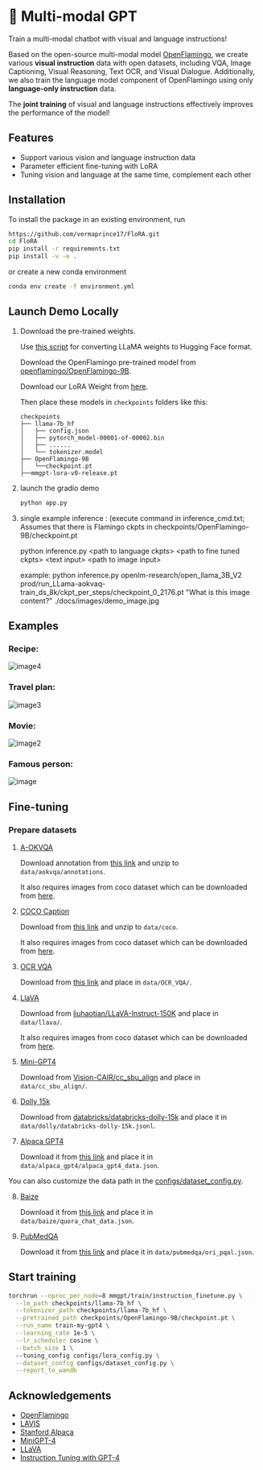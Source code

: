 # 🤖 Multi-modal GPT

Train a multi-modal chatbot with visual and language instructions!

Based on the open-source multi-modal model [OpenFlamingo](https://github.com/mlfoundations/open_flamingo), we create various **visual instruction** data with open datasets, including VQA, Image Captioning, Visual Reasoning, Text OCR, and Visual Dialogue. Additionally, we also train the language model component of OpenFlamingo using only **language-only instruction** data.

The **joint training** of visual and language instructions effectively improves the performance of the model!

## Features

- Support various vision and language instruction data
- Parameter efficient fine-tuning with LoRA
- Tuning vision and language at the same time, complement each other


## Installation

To install the package in an existing environment, run

```bash
https://github.com/vermaprince17/FloRA.git
cd FloRA
pip install -r requirements.txt
pip install -v -e .
```

or create a new conda environment

```bash
conda env create -f environment.yml
```


## Launch Demo Locally

1. Download the pre-trained weights.

    Use [this script](https://github.com/huggingface/transformers/blob/main/src/transformers/models/llama/convert_llama_weights_to_hf.py) for converting LLaMA weights to Hugging Face format.

    Download the OpenFlamingo pre-trained model from [openflamingo/OpenFlamingo-9B](https://huggingface.co/openflamingo/OpenFlamingo-9B).

    Download our LoRA Weight from [here](https://download.openmmlab.com/mmgpt/v0/mmgpt-lora-v0-release.pt).

    Then place these models in `checkpoints` folders like this:

    ```
    checkpoints
    ├── llama-7b_hf
    │   ├── config.json
    │   ├── pytorch_model-00001-of-00002.bin
    │   ├── ......
    │   └── tokenizer.model
    ├── OpenFlamingo-9B
    │   └──checkpoint.pt
    ├──mmgpt-lora-v0-release.pt

2. launch the gradio demo

    ```bash
    python app.py
    ```
3. single example inference : (execute command in inference_cmd.txt; Assumes that there is Flamingo ckpts in checkpoints/OpenFlamingo-9B/checkpoint.pt

   python inference.py \<path to language ckpts\> \<path to fine tuned ckpts\> \<text input\> \<path to image input\> 

   example: python inference.py openlm-research/open_llama_3B_V2 prod/run_LLama-aokvaq-train_ds_8k/ckpt_per_steps/checkpoint_0_2176.pt \"What is this image content?\" ./docs/images/demo_image.jpg

## Examples

### Recipe:
![image4](https://user-images.githubusercontent.com/12907710/234554562-8f3be88f-d563-47ba-97d9-ade8d47c46b0.png)

### Travel plan:
![image3](https://user-images.githubusercontent.com/12907710/234523464-80c4e3f0-f99f-4498-96ef-dc43ef89c64b.png)

### Movie:
![image2](https://user-images.githubusercontent.com/12907710/234523468-e11905a6-491f-4b87-934f-90da7d14d1c3.png)

### Famous person:
![image](https://user-images.githubusercontent.com/12907710/234523475-fd91f979-a344-4228-813f-6b55a1bc250f.png)


## Fine-tuning

### Prepare datasets

1. [A-OKVQA](https://allenai.org/project/a-okvqa/home)

    Download annotation from [this link](https://prior-datasets.s3.us-east-2.amazonaws.com/aokvqa/aokvqa_v1p0.tar.gz) and unzip to `data/aokvqa/annotations`.

    It also requires images from coco dataset which can be downloaded from [here](https://cocodataset.org/#home). 

2. [COCO Caption](https://cs.stanford.edu/people/karpathy/deepimagesent/)

    Download from [this link](https://cs.stanford.edu/people/karpathy/deepimagesent/coco.zip) and unzip to `data/coco`.

    It also requires images from coco dataset which can be downloaded from [here](https://cocodataset.org/#home).

3. [OCR VQA](https://ocr-vqa.github.io/)

    Download from [this link](https://drive.google.com/drive/folders/1_GYPY5UkUy7HIcR0zq3ZCFgeZN7BAfm_?usp=sharing) and place in `data/OCR_VQA/`.

4. [LlaVA](https://llava-vl.github.io/)

    Download from [liuhaotian/LLaVA-Instruct-150K](https://huggingface.co/datasets/liuhaotian/LLaVA-Instruct-150K) and place in `data/llava/`.

    It also requires images from coco dataset which can be downloaded from [here](https://cocodataset.org/#home).

5. [Mini-GPT4](https://minigpt-4.github.io/)

    Download from [Vision-CAIR/cc_sbu_align](https://huggingface.co/datasets/Vision-CAIR/cc_sbu_align) and place in `data/cc_sbu_align/`.

6. [Dolly 15k](https://www.databricks.com/blog/2023/03/24/hello-dolly-democratizing-magic-chatgpt-open-models.html)

    Download from [databricks/databricks-dolly-15k](https://huggingface.co/datasets/databricks/databricks-dolly-15k) and place it in `data/dolly/databricks-dolly-15k.jsonl`.

7. [Alpaca GPT4](https://github.com/Instruction-Tuning-with-GPT-4/GPT-4-LLM)

    Download it from [this link](https://github.com/Instruction-Tuning-with-GPT-4/GPT-4-LLM/raw/main/data/alpaca_gpt4_data.json) and place it in `data/alpaca_gpt4/alpaca_gpt4_data.json`.

You can also customize the data path in the [configs/dataset_config.py](configs/dataset_config.py).

8. [Baize](https://github.com/project-baize/baize-chatbot)

    Download it from [this link](https://github.com/project-baize/baize-chatbot/blob/main/data/quora_chat_data.json) and place it in `data/baize/quora_chat_data.json`.

9. [PubMedQA](https://github.com/pubmedqa/pubmedqa) 
    
    Download it from [this link](https://raw.githubusercontent.com/pubmedqa/pubmedqa/master/data/ori_pqal.json) and place it in `data/pubmedqa/ori_pqal.json`.


## Start training

```bash
torchrun --nproc_per_node=8 mmgpt/train/instruction_finetune.py \
  --lm_path checkpoints/llama-7b_hf \
  --tokenizer_path checkpoints/llama-7b_hf \
  --pretrained_path checkpoints/OpenFlamingo-9B/checkpoint.pt \
  --run_name train-my-gpt4 \
  --learning_rate 1e-5 \
  --lr_scheduler cosine \
  --batch_size 1 \ 
  --tuning_config configs/lora_config.py \
  --dataset_config configs/dataset_config.py \
  --report_to_wandb
```


## Acknowledgements

- [OpenFlamingo](https://github.com/mlfoundations/open_flamingo)
- [LAVIS](https://github.com/salesforce/LAVIS)
- [Stanford Alpaca](https://github.com/tatsu-lab/stanford_alpaca)
- [MiniGPT-4](https://github.com/Vision-CAIR/MiniGPT-4)
- [LLaVA](https://github.com/haotian-liu/LLaVA/tree/main)
- [Instruction Tuning with GPT-4](https://github.com/Instruction-Tuning-with-GPT-4/GPT-4-LLM)
